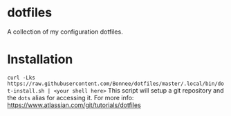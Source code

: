 # dotfiles

A collection of my configuration dotfiles.

# Installation

`curl -Lks https://raw.githubusercontent.com/Bonnee/dotfiles/master/.local/bin/dot-install.sh | <your shell here>`
This script will setup a git repository and the `dots` alias for accessing it. For more info: https://www.atlassian.com/git/tutorials/dotfiles
